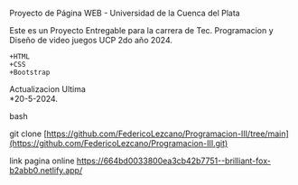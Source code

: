 Proyecto de Página WEB - Universidad de la Cuenca del Plata

Este es un Proyecto Entregable para la carrera de Tec. Programacion y Diseño de video juegos UCP 2do año 2024. 

    +HTML
    +CSS
    +Bootstrap

Actualizacion
Ultima  
*20-5-2024. 
  
bash

git clone [https://github.com/FedericoLezcano/Programacion-III/tree/main](https://github.com/FedericoLezcano/Programacion-III.git)









link pagina online https://664bd0033800ea3cb42b7751--brilliant-fox-b2abb0.netlify.app/

    

